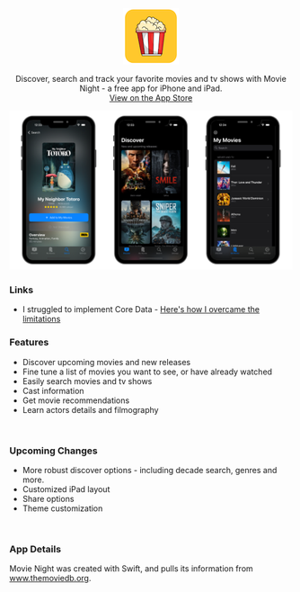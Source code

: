 <p align="center">
<img src="https://github.com/cpopp9/MovieNight/blob/main/Docs/MN_icon.png?raw=true" alt="Alt text" title="Optional title" class="centerImage"> </p>

<p align="center">
Discover, search and track your favorite movies and tv shows with Movie Night - a free app for iPhone and iPad.
<br>
<a href="https://apps.apple.com/us/app/movie-night-tv-movies/id6444595947">View on the App Store</a>
<br>
</p>




<img src="https://github.com/cpopp9/MovieNight/blob/main/Docs/mockup2.png?raw=true" alt="Alt text" title="Optional title" class="centerImage">


### Links


- I struggled to implement Core Data - <a href="https://medium.com/@coryjamespopp/wrestling-with-core-data-a72a701cf25c">Here's how I overcame the limitations</a>


### Features

- Discover upcoming movies and new releases
- Fine tune a list of movies you want to see, or have already watched
- Easily search movies and tv shows
- Cast information
- Get movie recommendations
- Learn actors details and filmography

<br>

### Upcoming Changes

- More robust discover options - including decade search, genres and more.
- Customized iPad layout
- Share options
- Theme customization

<br>

### App Details

Movie Night was created with Swift, and pulls its information from www.themoviedb.org.
